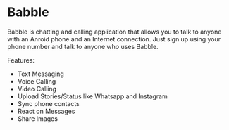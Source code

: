 # Babble


Babble is chatting and calling application that allows you to talk to anyone with an Anroid phone and an Internet connection.
Just sign up using your phone number and talk to anyone who uses Babble.

Features:
* Text Messaging
* Voice Calling
* Video Calling
* Upload Stories/Status like Whatsapp and Instagram
* Sync phone contacts 
* React on Messages
* Share Images 

